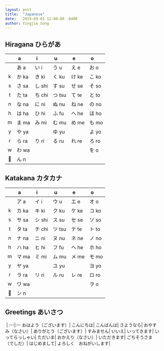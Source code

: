 ```yaml
---
layout: post
title:  "Japanese"
date:   2019-09-01 12:00:00 -0400
author: Yingjie Song
---
```

## Hiragana ひらがあ
&nbsp;|&nbsp;a|&nbsp;i|&nbsp;u|&nbsp;e|&nbsp;o
:--:|:--|:--|:--|:--|:--
&nbsp;|あ a|い i|う u|え e|お o
k|か ka|き ki|く ku|け ke|こ ko
s|さ sa|し shi|す su|せ se|そ so
t|た ta|ち chi|つ tsu|て te|と to
n|な na|に ni|ぬ nu|ね ne|の no
h|は ha|ひ hi|ふ fu|へ he|ほ ho
m|ま ma|み mi|む mu|め me|も mo
y|や ya||ゆ yu||よ yo
r|ら ra|り ri|る ru|れ re|ろ ro
w|わ wa||||を o
|ん n

## Katakana カタカナ
&nbsp;|&nbsp;a|&nbsp;i|&nbsp;u|&nbsp;e|&nbsp;o
:--:|:--|:--|:--|:--|:--
&nbsp;|ア a|イ i|ウ u|エ e|オ o
k|カ ka|キ ki|ク ku|ケ ke|コ ko
s|サ sa|シ shi|ス su|セ se|ソ so
t|タ ta|チ chi|ツ tsu|テ te|ト to
n|ナ na|ニ ni|ヌ nu|ネ ne|ノ no
h|ハ ha|ヒ hi|フ fu|ヘ he|ホ ho
m|マ ma|ミ mi|ム mu|メ me|モ mo
y|ヤ ya||ユ yu||ヨ yo
r|ラ ra|リ ri|ル ru|レ re|ロ ro
w|ワ wa||||ヲ o
|ン n

## Greetings あいさつ
&nbsp;|
:--|:--
おはよう（ございます）|
こんにちは|
こんばんは|
さようなら|
おやすみ（なさい）|
ありがとう（ございます）|
すみません|
いいえ|
いってきます|
いってらっしゃい|
ただいま|
おかえり（なさい）|
いただきます|
ごちそうさま（でしだ）|
はじめまして|
よろしく　おねがいします|